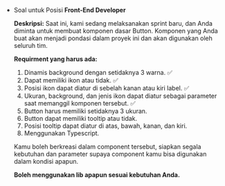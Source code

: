 - Soal untuk Posisi **Front-End Developer**
    
    **Deskripsi:** Saat ini, kami sedang melaksanakan sprint baru, dan Anda diminta untuk membuat komponen dasar Button. Komponen yang Anda buat akan menjadi pondasi dalam proyek ini dan akan digunakan oleh seluruh tim.
    
    **Requirment yang harus ada:**
    
    1. Dinamis background dengan setidaknya 3 warna. ✅
    2. Dapat memiliki ikon atau tidak. ✅
    3. Posisi ikon dapat diatur di sebelah kanan atau kiri label. ✅
    4. Ukuran, background, dan jenis ikon dapat diatur sebagai parameter saat memanggil komponen tersebut. ✅
    5. Button harus memiliki setidaknya 3 ukuran.
    6. Button dapat memiliki tooltip atau tidak.
    7. Posisi tooltip dapat diatur di atas, bawah, kanan, dan kiri.
    8. Menggunakan Typescript.
    
    Kamu boleh berkreasi dalam component tersebut, siapkan segala kebutuhan dan parameter
    supaya component kamu bisa digunakan dalam kondisi apapun.
    
    **Boleh menggunakan lib apapun sesuai kebutuhan Anda.**